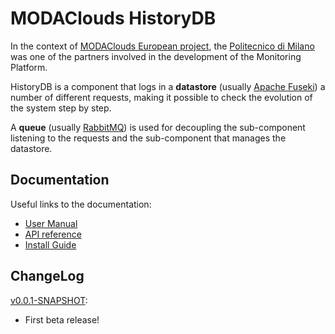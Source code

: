 # MODAClouds HistoryDB
In the context of [MODAClouds European project](http://www.modaclouds.eu), the [Politecnico di Milano](http://www.polimi.it) was one of the partners involved in the development of the Monitoring Platform.

HistoryDB is a component that logs in a **datastore** (usually [Apache Fuseki](http://jena.apache.org/documentation/serving_data/index.html)) a number of different requests, making it possible to check the evolution of the system step by step.

A **queue** (usually [RabbitMQ](http://www.rabbitmq.com)) is used for decoupling the sub-component listening to the requests and the sub-component that manages the datastore. 

## Documentation
Useful links to the documentation:
* [User Manual](https://github.com/deib-polimi/modaclouds-history-db/blob/master/doc/user-manual.md)
* [API reference](https://github.com/deib-polimi/modaclouds-history-db/blob/master/doc/api.md)
* [Install Guide](https://github.com/deib-polimi/modaclouds-history-db/blob/master/doc/install.md)

## ChangeLog
[v0.0.1-SNAPSHOT](https://github.com/deib-polimi/modaclouds-history-db/blob/master/bin/historydb-0.0.1-SNAPSHOT.zip):
* First beta release!

